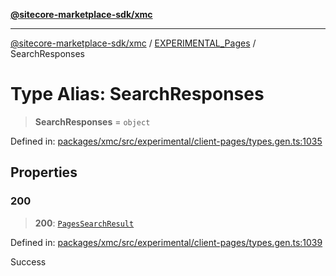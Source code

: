 [**@sitecore-marketplace-sdk/xmc**](../../../../README.md)

***

[@sitecore-marketplace-sdk/xmc](../../../../README.md) / [EXPERIMENTAL\_Pages](../README.md) / SearchResponses

# Type Alias: SearchResponses

> **SearchResponses** = `object`

Defined in: [packages/xmc/src/experimental/client-pages/types.gen.ts:1035](https://github.com/Sitecore/marketplace-sdk/blob/main/packages/xmc/src/experimental/client-pages/types.gen.ts#L1035)

## Properties

### 200

> **200**: [`PagesSearchResult`](PagesSearchResult.md)

Defined in: [packages/xmc/src/experimental/client-pages/types.gen.ts:1039](https://github.com/Sitecore/marketplace-sdk/blob/main/packages/xmc/src/experimental/client-pages/types.gen.ts#L1039)

Success
